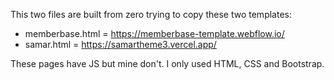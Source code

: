 This two files are built from zero trying to copy these two templates:
  - memberbase.html = https://memberbase-template.webflow.io/
  - samar.html = https://samartheme3.vercel.app/

These pages have JS but mine don't. I only used HTML, CSS and Bootstrap.
